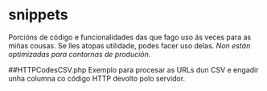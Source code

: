 # snippets
Porcións de código e funcionalidades das que fago uso ás veces para as miñas cousas.
Se lles atopas utilidade, podes facer uso delas.
*Non están optimizadas para contornas de produción*.

##HTTPCodesCSV.php
Exemplo para procesar as URLs dun CSV e engadir unha columna co código HTTP devolto polo servidor.
